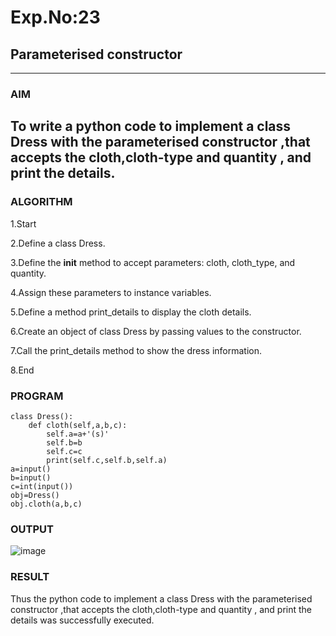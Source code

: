 # Exp.No:23  
## Parameterised constructor

---

### AIM  
To write a python code to implement a class Dress with the parameterised constructor ,that accepts the cloth,cloth-type and quantity , and print the details.
---

### ALGORITHM

1.Start

2.Define a class Dress.

3.Define the __init__ method to accept parameters: cloth, cloth_type, and quantity.

4.Assign these parameters to instance variables.

5.Define a method print_details to display the cloth details.

6.Create an object of class Dress by passing values to the constructor.

7.Call the print_details method to show the dress information.

8.End


### PROGRAM

```
class Dress():
    def cloth(self,a,b,c):
        self.a=a+'(s)'
        self.b=b
        self.c=c
        print(self.c,self.b,self.a)
a=input()
b=input()
c=int(input())
obj=Dress()
obj.cloth(a,b,c)

```

### OUTPUT

![image](https://github.com/user-attachments/assets/09c0de3b-6a99-4c7f-82dd-c31973062f09)


### RESULT

Thus the  python code to implement a class Dress with the parameterised constructor ,that accepts the cloth,cloth-type and quantity , and print the details was successfully executed.


